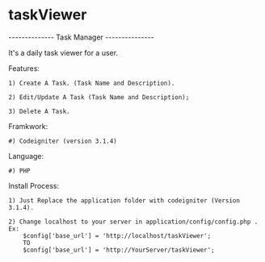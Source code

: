 # taskViewer

-------------- Task Manager ---------------

It's a daily task viewer for a user.

Features:

	1) Create A Task. (Task Name and Description).
	
	2) Edit/Update A Task (Task Name and Description);
	
	3) Delete A Task.

Framkwork:

	#) Codeigniter (version 3.1.4)

Language:

	#) PHP
	
Install Process:

	1) Just Replace the application folder with codeigniter (Version 3.1.4).
	
	2) Change localhost to your server in application/config/config.php . Ex:
		$config['base_url'] = 'http://localhost/taskViewer';
		TO
		$config['base_url'] = 'http://YourServer/taskViewer';
		
